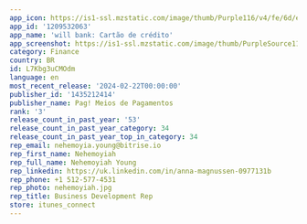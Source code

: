 ```yaml
---
app_icon: https://is1-ssl.mzstatic.com/image/thumb/Purple116/v4/fe/6d/ea/fe6deacc-e5c9-ca27-dd0f-9a63d8603ca0/AppIcon-1x_U007emarketing-0-7-0-85-220.png/1024x1024bb.png
app_id: '1209532063'
app_name: 'will bank: Cartão de crédito'
app_screenshot: https://is1-ssl.mzstatic.com/image/thumb/PurpleSource116/v4/67/bc/fe/67bcfe07-0fe5-9e26-343e-ac1fdb6d1f6b/55dba8b2-84dd-44ef-8837-0887a5f43850_aso_captura_de_tela_para_apple_store_1242x2688_iphone_6_U002c5_polegadas_02_01__U00281_U0029.png/1242x2688bb.png
category: Finance
country: BR
id: L7Kbg3uCMOdm
language: en
most_recent_release: '2024-02-22T00:00:00'
publisher_id: '1435212414'
publisher_name: Pag! Meios de Pagamentos
rank: '3'
release_count_in_past_year: '53'
release_count_in_past_year_category: 34
release_count_in_past_year_top_in_category: 34
rep_email: nehemoyia.young@bitrise.io
rep_first_name: Nehemoyiah
rep_full_name: Nehemoyiah Young
rep_linkedin: https://uk.linkedin.com/in/anna-magnussen-0977131b
rep_phone: +1 512-577-4531
rep_photo: nehemoyiah.jpg
rep_title: Business Development Rep
store: itunes_connect
---
```

